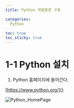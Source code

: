 ```yaml
---
title: Python 개발환경 구축

categories:
  Python

toc: true
toc_sticky: true
---
```


# 1-1 Python 설치

1. Python 홈페이지에 들어간다.

[https://www.python.org/]()

![Python_HomePage](C:\Users\s2010\OneDrive\GitBLog\img\Python_HomePage.PNG)